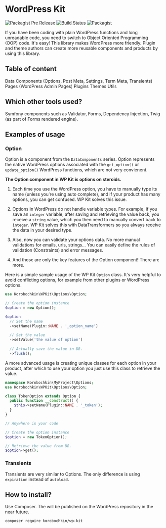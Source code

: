 # WordPress Kit

[![Packagist Pre Release](https://img.shields.io/packagist/vpre/korobochkin/wp-kit.svg)](https://packagist.org/packages/korobochkin/wp-kit) [![Build Status](https://travis-ci.org/korobochkin/wp-kit.svg?branch=master)](https://travis-ci.org/korobochkin/wp-kit) [![Packagist](https://img.shields.io/packagist/dt/korobochkin/wp-kit.svg)](https://packagist.org/packages/korobochkin/wp-kit)

If you have been coding with plain WordPress functions and long unreadable code, you need to switch to Object Oriented Programming (OOP) code. It's easy! This library makes WordPress more friendly. Plugin and theme authors can create more reusable components and products by using this library.

## Table of content

Data Components (Options, Post Meta, Settings, Term Meta, Transients)
Pages (WordPress Admin Pages)
Plugins
Themes
Utils

## Which other tools used?

Symfony components such as Validator, Forms, Dependency Injection, Twig (as part of Forms rendered engine).

## Examples of usage

### Option

Option is a component from the `DataComponents` series. Option represents the native WordPress options associated with the `get_option()` or `update_option()` WordPress functions, which are not very convienent.

**The Option component in WP Kit is options on steroids.**
 
 1. Each time you use the WordPress option, you have to manually type its name (unless you're using auto complete), and if your product has many options, you can get confused. WP Kit solves this issue.
   
 2. Options in WordPress do not handle variable types. For example, if you save an `integer` variable, after saving and retrieving the value back, you receive a `string` value, which you then need to manually convert back to `integer`. WP Kit solves this with DataTransformers so you always receive the data in your desired type.
 
 3. Also, now you can validate your options data. No more manual validations for emails, urls, strings... You can easily define the rules of validation (Constraints) and error messages. 
 
 4. And those are only the key features of the Option component! There are more.

Here is a simple sample usage of the WP Kit `Option` class. It's very helpful to avoid conflicting options, for example from other plugins or WordPress options. 

```php
use Korobochkin\WPKit\Options\Option;

// Create the option instance
$option = new Option();

$option
  // Set the name
  ->setName(Plugin::NAME . '_option_name')
  
  // Set the value 
  ->setValue('the value of option')
  
  // Actually save the value in DB.
  ->flush();
```

A more advanced usage is creating unique classes for each option in your product, after which to use your option you just use this class to retrieve the value.

```php
namespace Korobochkin\MyProject\Options;
use Korobochkin\WPKit\Options\Option;

class TokenOption extends Option {
  public function __construct() {
    $this->setName(Plugin::NAME . '_token');
  }
}

// Anywhere in your code

// Create the option instance
$option = new TokenOption();

// Retrieve the value from DB.
$option->get();
```

### Transients

Transients are very similar to Options. The only difference is using `expiration` instead of `autoload`.

## How to install?

Use Composer. The will be published on the WordPress repository in the near future.

```bash
composer require korobochkin/wp-kit
```
